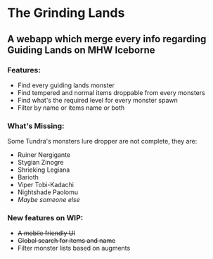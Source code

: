 # The Grinding Lands
## A webapp which merge every info regarding Guiding Lands on MHW Iceborne

### Features:
- Find every guiding lands monster
- Find tempered and normal items droppable from every monsters
- Find what's the required level for every monster spawn
- Filter by name or items name or both

### What's Missing:

Some Tundra's monsters lure dropper are not complete, they are: 

- Ruiner Nergigante
- Stygian Zinogre
- Shrieking Legiana
- Barioth
- Viper Tobi-Kadachi
- Nightshade Paolomu
- _Maybe someone else_

### New features on WIP:

- ~~A mobile friendly UI~~
- ~~Global search for items and name~~
- Filter monster lists based on augments